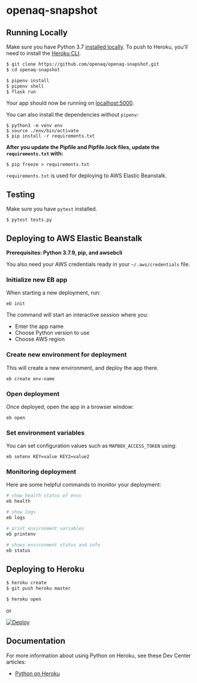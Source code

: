# openaq-snapshot

## Running Locally

Make sure you have Python 3.7 [installed locally](http://install.python-guide.org). To push to Heroku, you'll need to install the [Heroku CLI](https://devcenter.heroku.com/articles/heroku-cli).

```sh
$ git clone https://github.com/openaq/openaq-snapshot.git
$ cd openaq-snapshot

$ pipenv install
$ pipenv shell
$ flask run
```

Your app should now be running on [localhost:5000](http://localhost:5000/).

You can also install the dependencies without `pipenv`:
```
$ python3 -m venv env
$ source ./env/bin/activate
$ pip install -r requirements.txt
```

**After you update the Pipfile and Pipfile.lock files, update the `requirements.txt` with:**

```
$ pip freeze > requirements.txt
```

`requirements.txt` is used for deploying to AWS Elastic Beanstalk.

## Testing

Make sure you have `pytest` installed.

```
$ pytest tests.py
```

## Deploying to AWS Elastic Beanstalk

**Prerequisites: Python 3.7.9, pip, and awsebcli**

You also need your AWS credentials ready in your `~/.aws/credentials` file.

### Initialize new EB app

When starting a new deployment, run:

```
eb init
```

The command will start an interactive session where you:

- Enter the app name
- Choose Python version to use
- Choose AWS region

### Create new environment for deployment

This will create a new environment, and deploy the app there.

```
eb create env-name
```

### Open deployment

Once deployed, open the app in a browser window:

```
eb open
```

### Set environment variables

You can set configuration values such as `MAPBOX_ACCESS_TOKEN` using:

```
eb setenv KEY=value KEY2=value2
```

### Monitoring deployment

Here are some helpful commands to monitor your deployment:

```sh
# show health status of envs
eb health

# show logs
eb logs

# print environment variables
eb printenv

# shows environment status and info
eb status
```


## Deploying to Heroku

```sh
$ heroku create
$ git push heroku master

$ heroku open
```
or

[![Deploy](https://www.herokucdn.com/deploy/button.svg)](https://heroku.com/deploy)

## Documentation

For more information about using Python on Heroku, see these Dev Center articles:

- [Python on Heroku](https://devcenter.heroku.com/categories/python)
